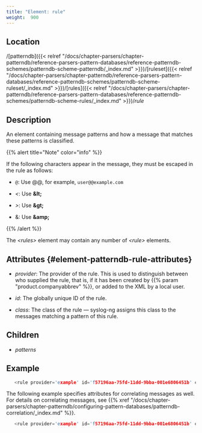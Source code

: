 ```yaml
---
title: "Element: rule"
weight:  900
---
```

<!-- DISCLAIMER: This file is based on the syslog-ng Open Source Edition documentation https://github.com/balabit/syslog-ng-ose-guides/commit/2f4a52ee61d1ea9ad27cb4f3168b95408fddfdf2 and is used under the terms of The syslog-ng Open Source Edition Documentation License. The file has been modified by Axoflow. -->


## Location

/[patterndb]({{< relref "/docs/chapter-parsers/chapter-patterndb/reference-parsers-pattern-databases/reference-patterndb-schemes/patterndb-scheme-patterndb/_index.md" >}})/[ruleset]({{< relref "/docs/chapter-parsers/chapter-patterndb/reference-parsers-pattern-databases/reference-patterndb-schemes/patterndb-scheme-ruleset/_index.md" >}})/[rules]({{< relref "/docs/chapter-parsers/chapter-patterndb/reference-parsers-pattern-databases/reference-patterndb-schemes/patterndb-scheme-rules/_index.md" >}})/*rule*



## Description

An element containing message patterns and how a message that matches these patterns is classified.

{{% alert title="Note" color="info" %}}

If the following characters appear in the message, they must be escaped in the rule as follows:

  - `@`: Use @@, for example, `user@@example.com`

  - *\<*: Use **\&lt;**

  - *\>*: Use **\&gt;**

  - &: Use **\&amp;**

{{% /alert %}}

The *\<rules\>* element may contain any number of *\<rule\>* elements.



## Attributes {#element-patterndb-rule-attributes}

  - *provider*: The provider of the rule. This is used to distinguish between who supplied the rule, that is, if it has been created by {{% param "product.companyabbrev" %}}, or added to the XML by a local user.

  - *id*: The globally unique ID of the rule.

  - *class*: The class of the rule — syslog-ng assigns this class to the messages matching a pattern of this rule.



## Children

  - *patterns*


## Example

```c
   <rule provider='example' id='f57196aa-75fd-11dd-9bba-001e6806451b' class='violation'>

```

The following example specifies attributes for correlating messages as well. For details on correlating messages, see {{% xref "/docs/chapter-parsers/chapter-patterndb/configuring-pattern-databases/patterndb-correlation/_index.md" %}}.

```c
   <rule provider='example' id='f57196aa-75fd-11dd-9bba-001e6806451b' class='violation' context-id='same-session' context-scope='process' context-timeout='360'>

```


